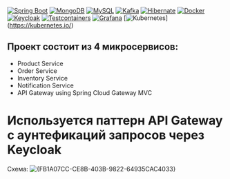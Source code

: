 [![Spring Boot](https://img.shields.io/badge/Spring%20Boot-logo-6DB33F?logo=spring)](https://spring.io/projects/spring-boot)
[![MongoDB](https://img.shields.io/badge/MongoDB-logo-47A248?logo=mongodb&logoColor=white)](https://www.mongodb.com/)
[![MySQL](https://img.shields.io/badge/MySQL-logo-4479A1?logo=mysql&logoColor=white)](https://www.mysql.com/)
[![Kafka](https://img.shields.io/badge/Apache%20Kafka-logo-000?logo=apachekafka)](https://kafka.apache.org/)
[![Hibernate](https://img.shields.io/badge/Hibernate-logo-59666C?logo=hibernate)](https://hibernate.org/)
[![Docker](https://img.shields.io/badge/Docker-logo-2496ED?logo=docker)](https://www.docker.com/)
[![Keycloak](https://img.shields.io/badge/Keycloak-logo-000?logo=keycloak)](https://www.keycloak.org/)
[![Testcontainers](https://img.shields.io/badge/Testcontainers-logo-000?logo=testcontainers)](https://testcontainers.com/)
[![Grafana](https://img.shields.io/badge/Grafana-logo-F46800?logo=grafana&logoColor=white)](https://grafana.com/)
[![Kubernetes](https://img.shields.io/badge/Kubernetes-logo-326CE5?logo=kubernetes)]
(https://kubernetes.io/)


## Проект состоит из 4 микросервисов:
- Product Service
- Order Service
- Inventory Service
- Notification Service
- API Gateway using Spring Cloud Gateway MVC


# Используется паттерн API Gateway с аунтефикаций запросов через Keycloak

Схема:
![{FB1A07CC-CE8B-403B-9822-64935CAC4033}](https://github.com/user-attachments/assets/b882aab9-21b2-4894-8d78-14006a6de563)

